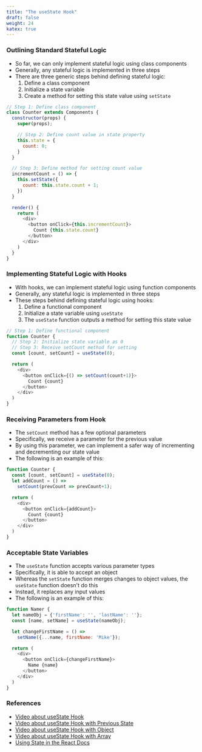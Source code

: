 ```yaml
---
title: "The useState Hook"
draft: false
weight: 24
katex: true
---
```


### Outlining Standard Stateful Logic
- So far, we can only implement stateful logic using class components
- Generally, any stateful logic is implemented in three steps
- There are three generic steps behind defining stateful logic:
	1. Define a class component
	2. Initialize a state variable
	3. Create a method for setting this state value using `setState`

```js
// Step 1: Define class component
class Counter extends Components {
  constructor(props) {
    super(props);

    // Step 2: Define count value in state property
    this.state = {
      count: 0;
    }
  }

  // Step 3: Define method for setting count value
  incrementCount = () => {
    this.setState({
      count: this.state.count + 1;
    })
  }

  render() {
    return (
      <div>
        <button onClick={this.incrementCount}>
          Count {this.state.count}
        </button>
      </div>
    )
  }
}
```

### Implementing Stateful Logic with Hooks
- With hooks, we can implement stateful logic using function components
- Generally, any stateful logic is implemented in three steps
- These steps behind defining stateful logic using hooks:
	1. Define a functional component
	2. Initialize a state variable using `useState`
	3. The `useState` function outputs a method for setting this state value

```js
// Step 1: Define functional component
function Counter {
  // Step 2: Initialize state variable as 0
  // Step 3: Receive setCount method for setting
  const [count, setCount] = useState(0);

  return (
    <div>
      <button onClick={() => setCount(count+1)}>
        Count {count}
      </button>
    </div>
  )
}
```

### Receiving Parameters from Hook
- The `setCount` method has a few optional parameters
- Specifically, we receive a parameter for the previous value
- By using this parameter, we can implement a safer way of incrementing and decrementing our state value
- The following is an example of this:

```js
function Counter {
  const [count, setCount] = useState(0);
  let addCount = () =>
    setCount(prevCount => prevCount+1);

  return (
    <div>
      <button onClick={addCount}>
        Count {count}
      </button>
    </div>
  )
}
```

### Acceptable State Variables
- The `useState` function accepts various parameter types
- Specifically, it is able to accept an object
- Whereas the `setState` function merges changes to object values, the `useState` function doesn't do this
- Instead, it replaces any input values
- The following is an example of this:

```js
function Namer {
  let nameObj = {'firstName': '', 'lastName': ''};
  const [name, setName] = useState(nameObj);

  let changeFirstName = () =>
    setName({...name, firstName: 'Mike'});

  return (
    <div>
      <button onClick={changeFirstName}>
        Name {name}
      </button>
    </div>
  )
}
```

### References
- [Video about useState Hook](https://www.youtube.com/watch?v=lAW1Jmmr9hc&list=PLC3y8-rFHvwgg3vaYJgHGnModB54rxOk3&index=45)
- [Video about useState Hook with Previous State](https://www.youtube.com/watch?v=d0plTCQgsXs&list=PLC3y8-rFHvwgg3vaYJgHGnModB54rxOk3&index=46)
- [Video about useState Hook with Object](https://www.youtube.com/watch?v=-3lL8oyev9w&list=PLC3y8-rFHvwgg3vaYJgHGnModB54rxOk3&index=47)
- [Video about useState Hook with Array](https://www.youtube.com/watch?v=RZ5wKYbOM_I&list=PLC3y8-rFHvwgg3vaYJgHGnModB54rxOk3&index=48)
- [Using State in the React Docs](https://reactjs.org/docs/hooks-state.html)
